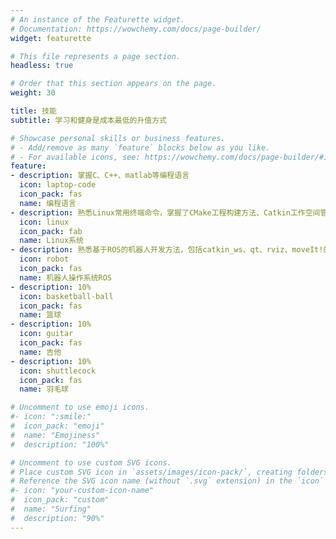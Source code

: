 ```yaml
---
# An instance of the Featurette widget.
# Documentation: https://wowchemy.com/docs/page-builder/
widget: featurette

# This file represents a page section.
headless: true

# Order that this section appears on the page.
weight: 30

title: 技能
subtitle: 学习和健身是成本最低的升值方式

# Showcase personal skills or business features.
# - Add/remove as many `feature` blocks below as you like.
# - For available icons, see: https://wowchemy.com/docs/page-builder/#icons
feature:
- description: 掌握C、C++、matlab等编程语言
  icon: laptop-code
  icon_pack: fas
  name: 编程语言
- description: 熟悉Linux常用终端命令，掌握了CMake工程构建方法、Catkin工作空间管理方法
  icon: linux
  icon_pack: fab
  name: Linux系统
- description: 熟悉基于ROS的机器人开发方法，包括catkin_ws、qt、rviz、moveIt!的使用 
  icon: robot
  icon_pack: fas
  name: 机器人操作系统ROS
- description: 10%
  icon: basketball-ball
  icon_pack: fas
  name: 篮球
- description: 10%
  icon: guitar
  icon_pack: fas
  name: 吉他
- description: 10%
  icon: shuttlecock
  icon_pack: fas
  name: 羽毛球

# Uncomment to use emoji icons.
#- icon: ":smile:"
#  icon_pack: "emoji"
#  name: "Emojiness"
#  description: "100%"  

# Uncomment to use custom SVG icons.
# Place custom SVG icon in `assets/images/icon-pack/`, creating folders if necessary.
# Reference the SVG icon name (without `.svg` extension) in the `icon` field.
#- icon: "your-custom-icon-name"
#  icon_pack: "custom"
#  name: "Surfing"
#  description: "90%"
---
```

